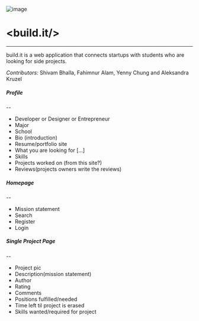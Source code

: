 ![image](http://www.devncode.com/img/projects/large/buildit.jpg "buildit front page")



# \<build.it/\>
----------
build.it is a web application that connects startups with students who are looking for side projects.

*Contributors:* Shivam Bhalla, Fahimnur Alam, Yenny Chung and Aleksandra Kruzel


##### Profile
--
- Developer or Designer or Entrepreneur
- Major
- School
- Bio (introduction)
- Resume/portfolio site
- What you are looking for [...]
- Skills
- Projects worked on (from this site?)
- Reviews(projects owners write the reviews)

##### Homepage
--
- Mission statement
- Search
- Register
- Login

##### Single Project Page
--
- Project pic
- Description(mission statement)
- Author
- Rating
- Comments
- Positions fulfilled/needed
- Time left til project is erased
- Skills wanted/required for project

